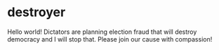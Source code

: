 # destroyer

Hello world! Dictators are planning election fraud that will destroy democracy and I will stop that.
Please join our cause with compassion!
